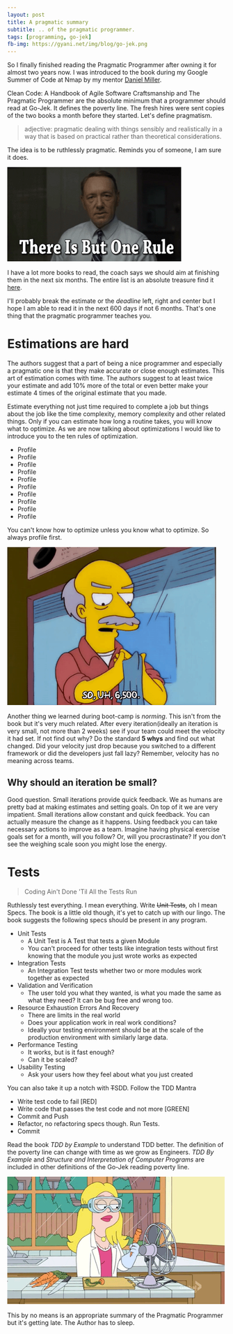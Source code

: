 ```yaml
---
layout: post
title: A pragmatic summary
subtitle: .. of the pragmatic programmer.
tags: [programming, go-jek]
fb-img: https://gyani.net/img/blog/go-jek.png
---
```


So I finally finished reading the Pragmatic Programmer after owning it for almost two years now. I was introduced to the book during my Google Summer of Code at Nmap by my mentor [Daniel Miller](http://bonsaiviking.com/).

Clean Code: A Handbook of Agile Software Craftsmanship and The Pragmatic Programmer are the absolute minimum that a programmer should read at Go-Jek. It defines the poverty line. The fresh hires were sent copies of the two books a month before they started. Let's define pragmatism.

>adjective: pragmatic dealing with things sensibly and realistically in a way that is based on practical rather than theoretical considerations.

The idea is to be ruthlessly pragmatic. Reminds you of someone, I am sure it does.

![Frank Underwood](/img/blog/frank.gif)

I have a lot more books to read, the coach says we should aim at finishing them in the next six months. The entire list is an absolute treasure find it [here](https://blog.gojekengineering.com/the-go-jek-reading-list-1088712ccc14).

I'll probably break the estimate or the *deadline* left, right and center but I hope I am able to read it in the next 600 days if not 6 months. That's one thing that the pragmatic programmer teaches you.

# Estimations are hard

The authors suggest that a part of being a nice programmer and especially a pragmatic one is that they make accurate or close enough estimates. This art of estimation comes with time. The authors suggest to at least twice your estimate and add 10% more of the total or even better make your estimate 4 times of the original estimate that you made.

Estimate everything not just time required to complete a job but things about the job like the time complexity, memory complexity and other related things. Only if you can estimate how long a routine takes, you will know what to optimize. As we are now talking about optimizations I would like to introduce you to the ten rules of optimization.

- Profile
- Profile
- Profile
- Profile
- Profile
- Profile
- Profile
- Profile
- Profile
- Profile

You can't know how to optimize unless you know what to optimize. So always profile first.

![Estimates](/img/blog/estimation.gif)

Another thing we learned during boot-camp is *norming*. This isn't from the book but it's very much related. After every iteration(ideally an iteration is very small, not more than 2 weeks) see if your team could meet the velocity it had set. If not find out why? Do the standard **5 whys** and find out what changed. Did your velocity just drop because you switched to a different framework or did the developers just fall lazy? Remember, velocity has no meaning across teams.

## Why should an iteration be small?

Good question. Small iterations provide quick feedback. We as humans are pretty bad at making estimates and setting goals. On top of it we are very impatient. Small iterations allow constant and quick feedback. You can actually measure the change as it happens. Using feedback you can take necessary actions to improve as a team. Imagine having physical exercise goals set for a month, will you follow? Or, will you procrastinate? If you don't see the weighing scale soon you might lose the energy.

# Tests

>Coding Ain't Done 'Til All the Tests Run

Ruthlessly test everything. I mean everything. Write ~~Unit Tests~~, oh I mean Specs. The book is a little old though, it's yet to catch up with our lingo. The book suggests the following specs should be present in any program.

- Unit Tests
    + A Unit Test is A Test that tests a given Module
    + You can't proceed for other tests like integration tests without first knowing that the module you just wrote works as expected
- Integration Tests
    + An Integration Test tests whether two or more modules work together as expected
- Validation and Verification
    + The user told you what they wanted, is what you made the same as what they need? It can be bug free and wrong too.
- Resource Exhaustion Errors And Recovery
    + There are limits in the real world
    + Does your application work in real work conditions?
    + Ideally your testing environment should be at the scale of the production environment with similarly large data.
- Performance Testing
    + It works, but is it fast enough?
    + Can it be scaled?
- Usability Testing
    + Ask your users how they feel about what you just created

You can also take it up a notch with ~~T~~SDD. Follow the TDD Mantra

- Write test code to fail [RED]
- Write code that passes the test code and not more [GREEN]
- Commit and Push
- Refactor, no refactoring specs though. Run Tests.
- Commit

Read the book *TDD by Example* to understand TDD better. The definition of the poverty line can change with time as we grow as Engineers. *TDD By Example* and *Structure and Interpretation of Computer Programs* are included in other definitions of the Go-Jek reading poverty line.

![Tests](/img/blog/tests.gif)

This by no means is an appropriate summary of the Pragmatic Programmer but it's getting late. The Author has to sleep.
